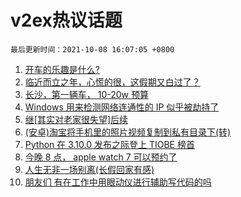 # v2ex热议话题

`最后更新时间：2021-10-08 16:07:05 +0800`

1. [开车的乐趣是什么?](https://www.v2ex.com/t/806327)
1. [临近而立之年，心慌的很，这假期又白过了？](https://www.v2ex.com/t/806276)
1. [长沙，第一辆车， 10-20w 预算](https://www.v2ex.com/t/806289)
1. [Windows 用来检测网络连通性的 IP 似乎被劫持了](https://www.v2ex.com/t/806309)
1. [继[其实对老家很失望]后续](https://www.v2ex.com/t/806329)
1. [(安卓)淘宝将手机里的照片视频复制到私有目录下(转)](https://www.v2ex.com/t/806351)
1. [Python 在 3.10.0 发布之际登上 TIOBE 榜首](https://www.v2ex.com/t/806314)
1. [今晚 8 点， apple watch 7 可以预约了](https://www.v2ex.com/t/806372)
1. [人生无非一场别离(长假回家有感)](https://www.v2ex.com/t/806404)
1. [朋友们 有在工作中用眼动仪进行辅助写代码的吗](https://www.v2ex.com/t/806326)

